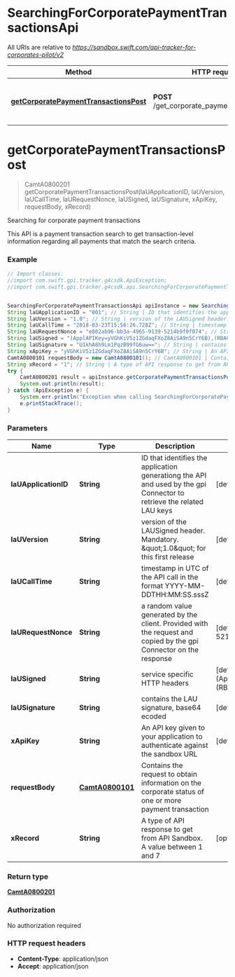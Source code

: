 # SearchingForCorporatePaymentTransactionsApi

All URIs are relative to *https://sandbox.swift.com/api-tracker-for-corporates-pilot/v2*

Method | HTTP request | Description
------------- | ------------- | -------------
[**getCorporatePaymentTransactionsPost**](SearchingForCorporatePaymentTransactionsApi.md#getCorporatePaymentTransactionsPost) | **POST** /get_corporate_payment_transactions | Searching for corporate payment transactions


<a name="getCorporatePaymentTransactionsPost"></a>
# **getCorporatePaymentTransactionsPost**
> CamtA0800201 getCorporatePaymentTransactionsPost(laUApplicationID, laUVersion, laUCallTime, laURequestNonce, laUSigned, laUSignature, xApiKey, requestBody, xRecord)

Searching for corporate payment transactions

This API is a payment transaction search to get transaction-level information regarding all payments that match the search criteria.

### Example
```java
// Import classes:
//import com.swift.gpi.tracker.g4csdk.ApiException;
//import com.swift.gpi.tracker.g4csdk.api.SearchingForCorporatePaymentTransactionsApi;


SearchingForCorporatePaymentTransactionsApi apiInstance = new SearchingForCorporatePaymentTransactionsApi();
String laUApplicationID = "001"; // String | ID that identifies the application generationg the API and used by the gpi Connector to retrieve the related LAU keys
String laUVersion = "1.0"; // String | version of the LAUSigned header. Mandatory. \"1.0\" for this first release
String laUCallTime = "2018-03-23T15:56:26.728Z"; // String | timestamp in UTC of the API call in the format YYYY-MM-DDTHH:MM:SS.sssZ
String laURequestNonce = "e802ab96-bb3a-4965-9139-5214b9f0f074"; // String | a random value generated by the client. Provided with the request and copied by the gpi Connector on the response
String laUSigned = "(ApplAPIKey=yVGhKiV5z1ZGdaqFXoZ8AiSA9n5CrY6B),(RBACRole=[FullViewer/Scope/cclabeb0])"; // String | service specific HTTP headers
String laUSignature = "U1khA8h9Lm1PqzB99fG6uw=="; // String | contains the LAU signature, base64 ecoded
String xApiKey = "yVGhKiV5z1ZGdaqFXoZ8AiSA9n5CrY6B"; // String | An API key given to your application to authenticate against the sandbox URL
CamtA0800101 requestBody = new CamtA0800101(); // CamtA0800101 | Contains the request to obtain information on the corporate status of one or more payment transaction
String xRecord = "1"; // String | A type of API response to get from API Sandbox. A value between 1 and 7
try {
    CamtA0800201 result = apiInstance.getCorporatePaymentTransactionsPost(laUApplicationID, laUVersion, laUCallTime, laURequestNonce, laUSigned, laUSignature, xApiKey, requestBody, xRecord);
    System.out.println(result);
} catch (ApiException e) {
    System.err.println("Exception when calling SearchingForCorporatePaymentTransactionsApi#getCorporatePaymentTransactionsPost");
    e.printStackTrace();
}
```

### Parameters

Name | Type | Description  | Notes
------------- | ------------- | ------------- | -------------
 **laUApplicationID** | **String**| ID that identifies the application generationg the API and used by the gpi Connector to retrieve the related LAU keys | [default to 001]
 **laUVersion** | **String**| version of the LAUSigned header. Mandatory. \&quot;1.0\&quot; for this first release | [default to 1.0]
 **laUCallTime** | **String**| timestamp in UTC of the API call in the format YYYY-MM-DDTHH:MM:SS.sssZ | [default to 2018-03-23T15:56:26.728Z]
 **laURequestNonce** | **String**| a random value generated by the client. Provided with the request and copied by the gpi Connector on the response | [default to e802ab96-bb3a-4965-9139-5214b9f0f074]
 **laUSigned** | **String**| service specific HTTP headers | [default to (ApplAPIKey&#x3D;yVGhKiV5z1ZGdaqFXoZ8AiSA9n5CrY6B),(RBACRole&#x3D;[FullViewer/Scope/cclabeb0])]
 **laUSignature** | **String**| contains the LAU signature, base64 ecoded | [default to U1khA8h9Lm1PqzB99fG6uw&#x3D;&#x3D;]
 **xApiKey** | **String**| An API key given to your application to authenticate against the sandbox URL | [default to yVGhKiV5z1ZGdaqFXoZ8AiSA9n5CrY6B]
 **requestBody** | [**CamtA0800101**](CamtA0800101.md)| Contains the request to obtain information on the corporate status of one or more payment transaction |
 **xRecord** | **String**| A type of API response to get from API Sandbox. A value between 1 and 7 | [optional] [default to 1]

### Return type

[**CamtA0800201**](CamtA0800201.md)

### Authorization

No authorization required

### HTTP request headers

 - **Content-Type**: application/json
 - **Accept**: application/json

